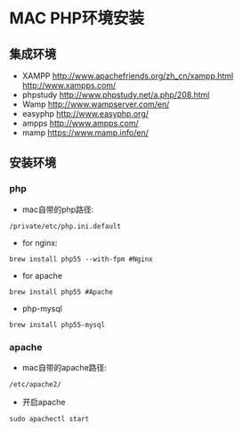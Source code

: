 MAC PHP环境安装
=====================
## 集成环境
+ XAMPP
<http://www.apachefriends.org/zh_cn/xampp.html>  
<http://www.xampps.com/>
+ phpstudy
<http://www.phpstudy.net/a.php/208.html>
+ Wamp
<http://www.wampserver.com/en/>
+ easyphp
<http://www.easyphp.org/>
+ ampps
<http://www.ampps.com/>
+ mamp
<https://www.mamp.info/en/>

## 安装环境

### php
+ mac自带的php路径:
```
/private/etc/php.ini.default
```
+ for nginx:
```
brew install php55 --with-fpm #Nginx
```
+ for apache
```
brew install php55 #Apache
```
+ php-mysql
```
brew install php55-mysql
```


### apache
+ mac自带的apache路径:
```
/etc/apache2/
```
+ 开启apache
```
sudo apachectl start
```

